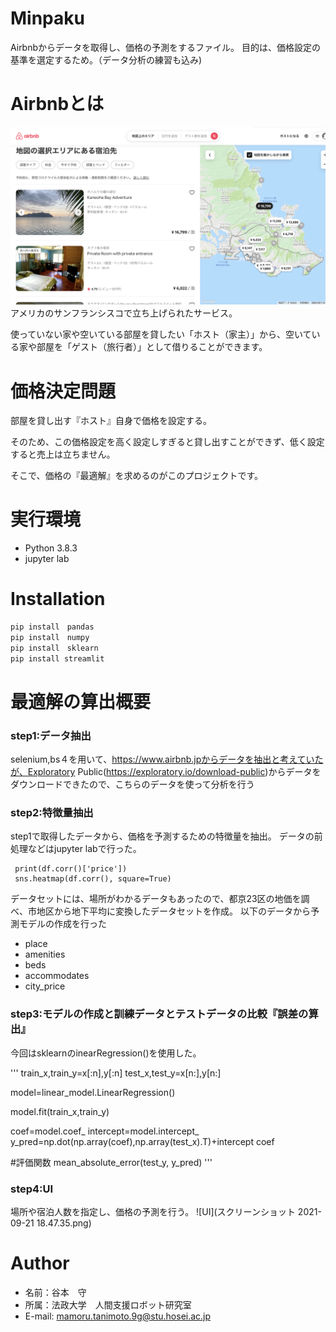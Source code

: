 # Minpaku
Airbnbからデータを取得し、価格の予測をするファイル。
目的は、価格設定の基準を選定するため。（データ分析の練習も込み)

# Airbnbとは
![airbnb](png/airbnb.png)
アメリカのサンフランシスコで立ち上げられたサービス。

使っていない家や空いている部屋を貸したい「ホスト（家主）」から、空いている家や部屋を「ゲスト（旅行者）」として借りることができます。

# 価格決定問題
部屋を貸し出す『ホスト』自身で価格を設定する。

そのため、この価格設定を高く設定しすぎると貸し出すことができず、低く設定すると売上は立ちません。

そこで、価格の『最適解』を求めるのがこのプロジェクトです。

# 実行環境
* Python 3.8.3
* jupyter lab

# Installation
```bash
pip install　pandas
pip install　numpy
pip install　sklearn
pip install streamlit
```
# 最適解の算出概要
### step1:データ抽出
selenium,bs４を用いて、https://www.airbnb.jpからデータを抽出と考えていたが、Exploratory Public(https://exploratory.io/download-public)からデータをダウンロードできたので、こちらのデータを使って分析を行う

### step2:特徴量抽出
step1で取得したデータから、価格を予測するための特徴量を抽出。
データの前処理などはjupyter labで行った。

```
 print(df.corr()['price'])
 sns.heatmap(df.corr(), square=True)
```

データセットには、場所がわかるデータもあったので、都京23区の地価を調べ、市地区から地下平均に変換したデータセットを作成。
以下のデータから予測モデルの作成を行った

- place
- amenities
- beds
- accommodates
- city_price

### step3:モデルの作成と訓練データとテストデータの比較『誤差の算出』
今回はsklearnのinearRegression()を使用した。

'''
train_x,train_y=x[:n],y[:n]
test_x,test_y=x[n:],y[n:]

model=linear_model.LinearRegression()

model.fit(train_x,train_y)

coef=model.coef_
intercept=model.intercept_
y_pred=np.dot(np.array(coef),np.array(test_x).T)+intercept
coef

#評価関数
mean_absolute_error(test_y, y_pred)
'''

### step4:UI
場所や宿泊人数を指定し、価格の予測を行う。
![UI](スクリーンショット 2021-09-21 18.47.35.png)
 
# Author
* 名前：谷本　守
* 所属：法政大学　人間支援ロボット研究室
* E-mail: mamoru.tanimoto.9g@stu.hosei.ac.jp
